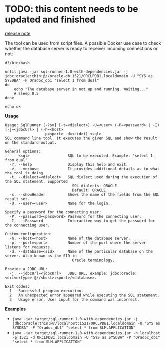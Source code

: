 # TODO: this content needs to be updated and finished 

[release note](release.md)

The tool can be used from script files.
A possible Docker use case to check whether the database server is ready to receiver incoming connections or not:
~~~
#!/bin/bash

until java -jar sql-runner-1.0-with-dependencies.jar -j jdbc:oracle:thin:@//oracle-db:1521/ORCLPDB1.localdomain -U "SYS as SYSDBA" -P Oradoc_db1 "select 1 from dual"
do
    echo "The database server in not up and running. Waiting..."
    # sleep 0.5
done

echo ok
~~~

**Usage**
~~~~
Usage: SqlRunner [-?sv] [-t=<dialect>] -U=<user> (-P=<password> | -I) (-j=<jdbcUrl> | (-h=<host>
                 -p=<port> -d=<sid>)) <sql>
SQL command line tool. It executes the given SQL and show the result on the standard output.

General options:
      <sql>                 SQL to be executed. Example: 'select 1 from dual'
  -?, --help                Display this help and exit.
  -v, --verbose             It provides additional details as to what the tool is doing.
  -t, --dialect=<dialect>   SQL dialect used during the execution of the SQL statement. Supported
                              SQL dialects: ORACLE.
                              Default: ORACLE
  -s, --showHeader          Shows the name of the fields from the SQL result set.
  -U, --user=<user>         Name for the login.

Specify a password for the connecting user:
  -P, --password=<password> Password for the connecting user.
  -I, --iPassword           Interactive way to get the password for the connecting user.

Custom configuration:
  -h, --host=<host>         Name of the database server.
  -p, --port=<port>         Number of the port where the server listens for requests.
  -d, --database=<sid>      Name of the particular database on the server. Also known as the SID in
                              Oracle terminology.

Provide a JDBC URL:
  -j, --jdbcUrl=<jdbcUrl>   JDBC URL, example: jdbc:oracle:<drivertype>:@//<host>:<port>/<database>.

Exit codes:
  1   Successful program execution.
  2   An unexpected error appeared while executing the SQL statement.
  3   Usage error. User input for the command was incorrect.
~~~~

**Examples**
* `java -jar target/sql-runner-1.0-with-dependencies.jar -j jdbc:oracle:thin:@//localhost:1521/ORCLPDB1.localdomain -U "SYS as SYSDBA" -P "Oradoc_db1" "select * from SLM.APPLICATION"`
* `java -jar target/sql-runner-1.0-with-dependencies.jar -h localhost -p 1521 -d ORCLPDB1.localdomain -U "SYS as SYSDBA" -P "Oradoc_db1" "select * from SLM.APPLICATION"`
